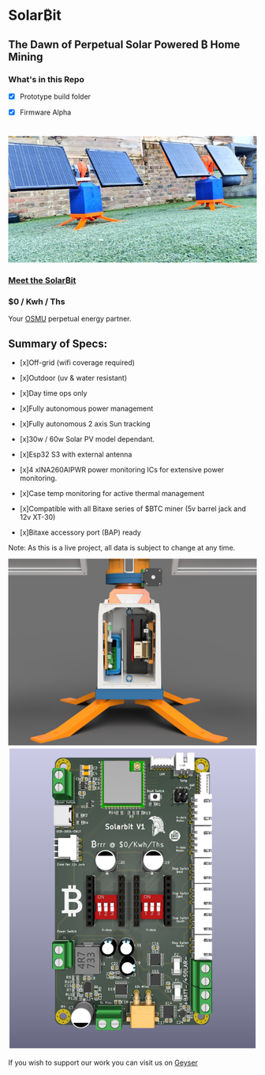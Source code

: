 


# **Solar₿it**

## **The Dawn of Perpetual Solar Powered ₿ Home Mining**


### What's in this Repo

- [x] Prototype build folder

- [x] Firmware Alpha


#

![](img/Gk3GHBeXMAATnz1.jpg)

### <a href="https://youtu.be/sUs6BP35gTc?si=2s8ezLkgRcRacE2g" target="_blank"> Meet the Solar₿it</a>
### $0 / Kwh / Ths


Your <a href="https://osmu.wiki/" target="_blank">OSMU</a> perpetual energy partner.


## Summary of Specs:

- [x]Off-grid (wifi coverage required)

- [x]Outdoor (uv & water resistant)

- [x]Day time ops only

- [x]Fully autonomous power management

- [x]Fully autonomous 2 axis Sun tracking

- [x]30w / 60w Solar PV model dependant.

- [x]Esp32 S3 with external antenna

- [x]4 xINA260AIPWR power monitoring ICs for extensive power monitoring.

- [x]Case temp monitoring for active thermal management

- [x]Compatible with all Bitaxe series of $BTC miner (5v barrel jack and 12v XT-30)

- [x]Bitaxe accessory port (BAP) ready

Note: As this is a live project, all data is subject to change at any time.


![](img/GmdltHfWEAARRBm.jpg)
![](img/SolarbitV1.png)



If you wish to support our work you can visit us on
<a href="https://geyser.fund/project/solarbit?hero=holdings" target="_blank">Geyser</a>

